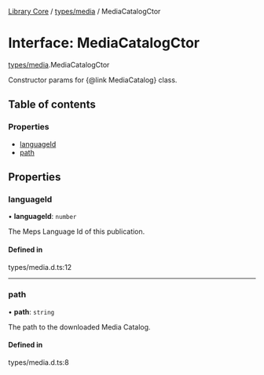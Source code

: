 [Library Core](../README.md) / [types/media](../modules/types_media.md) / MediaCatalogCtor

# Interface: MediaCatalogCtor

[types/media](../modules/types_media.md).MediaCatalogCtor

Constructor params for {@link MediaCatalog} class.

## Table of contents

### Properties

- [languageId](types_media.mediacatalogctor.md#languageid)
- [path](types_media.mediacatalogctor.md#path)

## Properties

### languageId

• **languageId**: `number`

The Meps Language Id of this publication.

#### Defined in

types/media.d.ts:12

___

### path

• **path**: `string`

The path to the downloaded Media Catalog.

#### Defined in

types/media.d.ts:8
